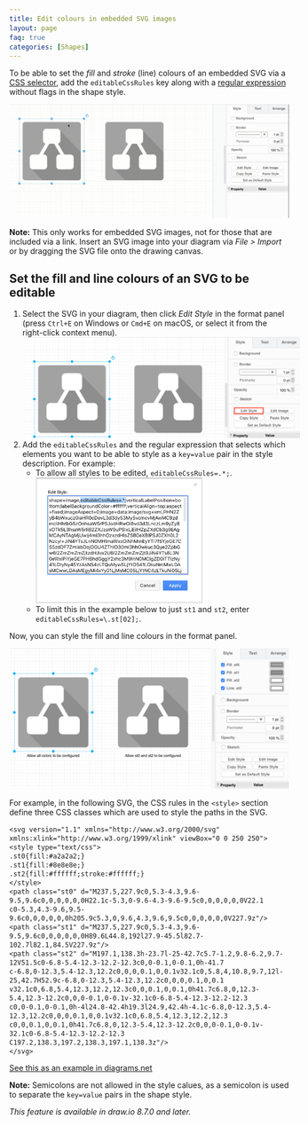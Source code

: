 ```yaml
---
title: Edit colours in embedded SVG images
layout: page
faq: true
categories: [Shapes]
---
```


To be able to set the _fill_ and _stroke_ (line) colours of an embedded SVG via a [CSS selector](https://www.w3.org/TR/selectors-3/), add the ``editableCssRules`` key along with a [regular expression](https://regex101.com/) without flags in the shape style.

<img src="/assets/img/blog/svg-edit-colours.gif" style="max-width:100%;height:auto;" alt="Set an embedded SVG image to have editable colours in the format panel via the shape style description">

**Note:** This only works for embedded SVG images, not for those that are included via a link. Insert an SVG image into your diagram via _File > Import_ or by dragging the SVG file onto the drawing canvas.

## Set the fill and line colours of an SVG to be editable

1. Select the SVG in your diagram, then click _Edit Style_ in the format panel (press ``Ctrl+E`` on Windows or ``Cmd+E`` on macOS, or select it from the right-click context menu).
<br /><img src="/assets/img/blog/svg-edit-style.png" style="width=100%;max-width:500px;height:auto;" alt="Select the SVG and click Edit Style in the format panel">
2. Add the ``editableCssRules`` and the regular expression that selects which elements you want to be able to style as a ``key=value`` pair in the style description. For example:
   * To allow all styles to be edited, ``editableCssRules=.*;``.
   <br /><img src="/assets/img/blog/svg-edit-style-regular-expression.png" style="width=100%;max-width:300px;height:auto;" alt="Select the SVG and click Edit Style in the format panel">
   * To limit this in the example below to just ``st1`` and ``st2``, enter  ``editableCssRules=\.st[02];``.

Now, you can style the fill and line colours in the format panel.

<img src="/assets/img/blog/svg-edit-colours-format-panel.png" style="max-width:100%;height:auto;" alt="Edit the fill and line colours of the embedded SVG in the format panel">

For example, in the following SVG, the CSS rules in the ``<style>`` section define three CSS classes which are used to style the paths in the SVG.

```
<svg version="1.1" xmlns="http://www.w3.org/2000/svg" xmlns:xlink="http://www.w3.org/1999/xlink" viewBox="0 0 250 250">
<style type="text/css">
.st0{fill:#a2a2a2;}
.st1{fill:#8e8e8e;}
.st2{fill:#ffffff;stroke:#ffffff;}
</style>
<path class="st0" d="M237.5,227.9c0,5.3-4.3,9.6-9.5,9.6c0,0,0,0,0,0H22.1c-5.3,0-9.6-4.3-9.6-9.5c0,0,0,0,0,0V22.1
c0-5.3,4.3-9.6,9.5-9.6c0,0,0,0,0,0h205.9c5.3,0,9.6,4.3,9.6,9.5c0,0,0,0,0,0V227.9z"/>
<path class="st1" d="M237.5,227.9c0,5.3-4.3,9.6-9.5,9.6c0,0,0,0,0,0H89.6L44.8,192l27.9-45.5l82.7-102.7l82.1,84.5V227.9z"/>
<path class="st2" d="M197.1,138.3h-23.7l-25-42.7c5.7-1.2,9.8-6.2,9.7-12V51.5c0-6.8-5.4-12.3-12.2-12.3c0,0-0.1,0-0.1,0h-41.7
c-6.8,0-12.3,5.4-12.3,12.2c0,0,0,0.1,0,0.1v32.1c0,5.8,4,10.8,9.7,12l-25,42.7H52.9c-6.8,0-12.3,5.4-12.3,12.2c0,0,0,0.1,0,0.1
v32.1c0,6.8,5.4,12.3,12.2,12.3c0,0,0.1,0,0.1,0h41.7c6.8,0,12.3-5.4,12.3-12.2c0,0,0-0.1,0-0.1v-32.1c0-6.8-5.4-12.3-12.2-12.3
c0,0-0.1,0-0.1,0h-4l24.8-42.4h19.3l24.9,42.4h-4.1c-6.8,0-12.3,5.4-12.3,12.2c0,0,0,0.1,0,0.1v32.1c0,6.8,5.4,12.3,12.2,12.3
c0,0,0.1,0,0.1,0h41.7c6.8,0,12.3-5.4,12.3-12.2c0,0,0-0.1,0-0.1v-32.1c0-6.8-5.4-12.3-12.2-12.3
C197.2,138.3,197.2,138.3,197.1,138.3z"/>
</svg>
```

[See this as an example in diagrams.net](https://app.diagrams.net/?title=svg-editable-colors.drawio#R7Vhbk6o4EP41vm5FLkd9FPCCRWBmwOPIGwIDYUAsCXL59dsJ4GXnzNapU1v7pFNlwpfufN1fJ0OXI1HN6tXZO8U4D8J0JKCgHonaSBCmExG%2BGdB0gDyZdkB0JkEHjW%2BATdqwB1GPliQIiwdDmucpJadH0M%2BPx9CnHdb7eudzXj2afeTpI%2BvJi8IvgO176Vd0RwIa92kJkxu%2BDkkU98zj8Y9Zt3Lw%2FM%2FonJfHnm8kiB%2F80y1n3rBXH2wRe0Fe3UHiYiSq5zyn3Syr1TBl0g6ydX7Lb1avcZ%2FDI%2F0dhz7si5eWferzNIWAQEZu5%2Bdpfi64%2FCy7sNP8g0TlOQz6FGgzyAbZnNiUZFxf5RKeKQFVDe8Qpi95QSjJj7B%2ByCnNMzBI2YJy1UxlbHyrQbXbHvOURMyX5idAveLU1f2D1BCIqHDK%2BYCiAYF54FFvJM67R2FZXKKRoNQZZKe%2BrE3BbRTpsKtLv0XEW78hX8svhhiIQSOLuJEvfuZfcDKvsDprg8wn%2Bjqmh5XcWse48Hby%2BcXe5MH6rbLI9AJeonH0WyObNW4zrS3nUzbEzk4niuC%2Bb1pvNytfbL02kgXs5Z7c90A9iNFMT%2BYRVueN6cCYbCs9kTJdjGOrrdtgnRauraDwXUmBD7nvMTIEs%2FUbHXLZEFPaO8XGOJoIr2nm7erCImaMs0Wzd%2FTJh71PwtViotpyG2jLiZulxUHLE2u1lVwnTi0RdUzVZ%2BmLr00ouKfDqvqhC27G%2FxIKEWwunrC9x2Y979QQTRTu6vSFdDwvayUOVlG0F%2BrYF%2FFMZ3GpeuRqiDiO3pqNNDY0vYFR3rfzwrSl1nBeS9xUspHsqWWz9c%2FSzHBlaPMCq1U3LqIGE6neN2hsJBhwxO1NlfmDPWHPP5OrPR%2BVHU70EtvzCLgo59IYF%2FctOJfzC64VcGnb0trhnovHVnAuFhupvuMSjST9oZPprTJTf7VEnqokh9WyZecMVK7hPHxCLU2cYPDYFr0n25Ex0hsTi3TLIhWYWveMthbBmotNyMhSKzhvG9jHLy0bIch0fNCixkh8ip05jEFhaUyJSoK9xz%2BTrgIh0S%2F%2FWjkyVG4hg31taIvWgtg8FTW4kcQDjCbwQWXEfbstzQbB2dZZvJLh7EvMlWIxbHamsyjNHSgNuKWyKr4CrrNq1ODfGM4C4jQ7VZ05i%2FU6Ah%2FCtiTqoGPnz9aYPWYnCA1zvt99NZNFPy4F3MIa42eVVSsEuQAesVhFmDddLhXPxda2DavHn3EtIn29b%2FlpZSecgBbAaUKNAGsZF9OI%2BwuDP9N2GJXc1EArAQssPjz4OXd78Bg2wwmkvT8fA4IGbsq5uR%2B689N73fmtYDepj70fVxE1V1UD5wR8X8H%2BLcdwS7DAMRluEMf4rd3hjoNx8z2ru7ryWJu7c9vVlI3vv6nPNcYHfVmM%2FDzs274%2B3AdTXp9%2B%2Flif%2BxyXguFgsFmCfohpTO%2Fq2vmRTi84bxrkLnbxYKmr%2B6%2BeF%2F2z%2BY%2FbD%2F8fBbeV2HtNVL6%2BoPt3NnvPhfUd1L%2BwV2GehfTcgMnQXfW9Q%2FP4WN0aFUHusfiuSbmCXt8cRdedbw0CTPoe4ZsGA33bMBQUsc2h82Fz4U97hjAg1DukoVoUb2XaNYGy%2BldBR7KChJGsPfuKZ1%2Fx7CuefcWzr3j2Fc%2B%2B4j%2FsKyT0%2FzUW8Hj7kYOv3f2QJC7%2BBg%3D%3D)

**Note:** Semicolons are not allowed in the style calues, as a semicolon is used to separate the ``key=value`` pairs in the shape style.

_This feature is available in draw.io 8.7.0 and later._
